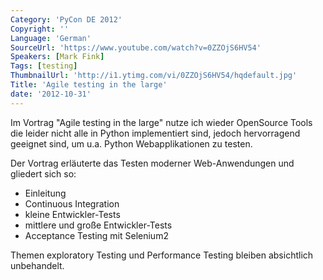 ```yaml
---
Category: 'PyCon DE 2012'
Copyright: ''
Language: 'German'
SourceUrl: 'https://www.youtube.com/watch?v=0ZZOjS6HV54'
Speakers: [Mark Fink]
Tags: [testing]
ThumbnailUrl: 'http://i1.ytimg.com/vi/0ZZOjS6HV54/hqdefault.jpg'
Title: 'Agile testing in the large'
date: '2012-10-31'
---
```

Im Vortrag "Agile testing in the large" nutze ich wieder OpenSource Tools die
leider nicht alle in Python implementiert sind, jedoch hervorragend geeignet
sind, um u.a. Python Webapplikationen zu testen.

Der Vortrag erläuterte das Testen moderner Web-Anwendungen und gliedert sich
so:

* Einleitung  
* Continuous Integration  
* kleine Entwickler-Tests  
* mittlere und große Entwickler-Tests  
* Acceptance Testing mit Selenium2

Themen exploratory Testing und Performance Testing bleiben absichtlich
unbehandelt.

